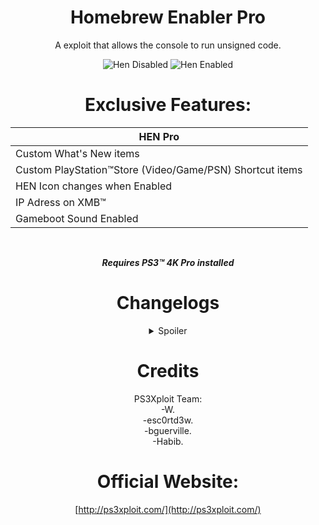 <div align="center"> 

# Homebrew Enabler Pro
A exploit that allows the console to run unsigned code.</br>

![Hen Disabled](https://user-images.githubusercontent.com/74815634/148464759-62bed1d8-b944-411a-b9f5-209a5d73b1b4.png)
![Hen Enabled](https://user-images.githubusercontent.com/74815634/148464786-72e35270-5e68-4abd-996f-10fb53713dda.png)

# Exclusive Features:


|HEN Pro|
|----------------------
| Custom What's New items |
| Custom PlayStation™Store (Video/Game/PSN) Shortcut items |
| HEN Icon changes when Enabled |
| IP Adress on XMB™ |
| Gameboot Sound Enabled |

</br>

***Requires PS3™ 4K Pro installed***
 
#  Changelogs 
 
<details><summary>Spoiler</summary>

# v3.0.4
### Plugin:
-Removed: Version notification.</br>

### Payload:
-Added: HEN enabled icon.</br>
-Added: IP address on XMB™.</br>
-Added: Custom what's new items.</br>
-Added: Gameboot sound.</br>

# v3.0.3
### Global:
-Added: Support for Firmware 4.88.</br>

# v3.0.2
### Global:
-Added: Support for Firmware 4.87.</br>

### Resource:
- HEN Loader.</br>

# v3.0.1
### Global:
-Added: Support for Firmware 4.86.</br>

### Cobra PS3MAPI:
-Added: Better set process memory by using the function used to actually write to process, this will allow user to write to memory where writing permissions are disabled.</br>
-Added: Ps3mapi_process_page_allocate this function will allocate memory into the eboot process allowing your to write/read/execute code into start_address parameter.</br>
-Added: Ps3mapi_get_process_module_info which will get the name, module path, module segments, module start and module stop address all in one function.</br>
-Added: Ps3mapi_create_process_thread to create thread into the process, This is useful if you want to load a small function into the process without needed make and load a sprx module.</br>

# v3.0.0
### Global:
-Removed: Support for Firmware 4.82.</br>

### Plugin:
-Fixed: System Freeze if DVD or CD is already inserted into PS3 when HEN is enabled.</br>
-Fixed: Error message if reply length is too short from server.</br>

### Payload:
-Fixed: Freeze problems on all models.</br>
-Fixed: Issues with incompatible models.</br>
-Improved: Sanity checks.</br>

# v2.4.0
### Global:
-Improved: The size of stage2 has been reduced.</br>

### Payload:
-Added: DLC/PSX games RAP support added.</br>
-Added: VSH patches and disabled signature check of RIF, now other tools are compatible.</br>
-Fixed: Hitching of PSX PAL on NTSC TV and vice versa.</br>
-Fixed: Issue where people sometimes got stuck downloading games from PSN.</br>
-Improved: Disabled VSH check in RIF that R and S cant be just 0.</br>
-Improved: PS3MAPI can now write to VSH text segment like CFW </br>
-Improved: Speed when loading NPDRM type 2 games (need original or RAP Activated RIF), CPU couldnt generate ECDSA fast enough.</br>
-Removed: Unnecessary hooks on CellFsOpen/CellFsRead/CellFsClose, possibly increasing stability.</br>

# v2.3.3
### Payload:
-Improved: Remapping HFW XML from /dev_flash/ instead of /dev_hdd0/.</br>

### Resource:
-Improved: Updated path pointing to ps3hen_updater.</br>xml in hfw_settings.xml.</br>

# v2.3.2
### Global:
-Added: Support for Firmware 4.85.</br>

# v2.3.1

### HEN 
### Plugin:
-Fixed: Issue when network is disabled.</br>

Resource
-Added: Duplicated icon fix.</br>

# v2.3.0
### Global:
-Improved: Fast exploit initialization.</br>
-Improved: Increased sleep in html, removed from bins.</br>

### Plugin:
-Added: Automatic reboot upon HEN fail.</br>
-Added: HEN Updater with version check.</br>
-Fixed: Random crash on initialization.</br>
-Removed: Infinite loop.</br>

### Payload:
-Fixed: Blackscreen issues.</br>
-Fixed: SELF Decrypter.</br>
-Fixed: System freeze after enabling hen when its already enabled.</br>
-Improved: Extended download plugin patches.</br>
-Improved: HEN queue is drained before the patches get disabled, and also synchronized properly the check to synchronize remove and do patches.</br>
-Improved: Handler requests are passed fast, removed many branch conditions there for faster handling.</br>
-Improved: Optimizations added to how much stack is available to the syscalls.</br>

# v2.2.2
### Payload:
-Added: USB Package installation support for HEN installer. (/dev_usb000/HEN_UPD.pkg)</br>
-Fixed: HEN initialization freeze.</br>
-Fixed: HashCalc bug.</br>
-Fixed: Syscall handler bug.</br>

### Resource:
-Improced: Updated videoplayer_plugin.</br>sprx to use proper DEX version for each firmware version.</br>

# v2.2.1
### Global:
-Added: HEN refresh and version display on initialize, using embedded plugin.</br>
-Improced: Replaced dev_blind with dev_rewrite to maintain RW state at all times.</br>
-Improved: The stackframe and PS3HEN bins are now merged as a single payload binary. (PS3HEN.BIN)</br>

### Plugin:
-Added: HEN version notification on boot.</br>
-Added: Game and Network Category refresh.</br>
-Added: In-game Screenshot feature.</br>

### Payload:
-Added: Embedded buffers and removed memory fragmentation.</br>
-Added: Fail-safe for stage0 incase stage2 not found.</br>
-Added: Get map path opcode.</br>
-Added: HMAC Hash Validation.</br>
-Added: Missing COBRA patches & BT/USB passthrough support.</br>
-Added: PS2 Classics launcher activation on the fly.</br>
-Added: PSP ISO Launcher Support.</br>
-Added: Self Threading Support, fixing the issue with a few games. (SC Trilogy and etc) </br>
-Added:: Cleanup thread.</br>
-Fixed: Encryption.</br>
-Fixed: Kernel plugin bug.</br>
-Fixed: PS3MAPI bug and stability.</br>
-Improved: Compatibility with apps like MultiMan and others which replace syscall 6-10.</br>
-Improved: Faster boot times for apps.</br>
-Improved: Memory Management of map_path.</br>
-Improved: Memory Optimization. (no embedded buffer for kernel plugin, only allocs when requested) </br>
-Improved: SELF auth.</br>
-Improved:: HEN Installer feature and memory management changes.</br>

#### Resource:
-Improved: Default theme pack removed from main package and can now download from themes updater.</br>
-Improved: HEN theme pack downloadable package updated with fixed icons.</br>
-Improved: New coldboot, icons and JS/HTML overlay.</br>
-Improved: PKG linker is now located under Package Manager -> Install Packages.</br>
-Improved: Replaced manual link from network column with PS3Xploit Home link.</br>
-Removed:: Unused XML Entries.</br>

# v2.2.0
### Stackframe Binary:
-Added: Support for Firmware 4.82.</br>
-Improved: Each FW version has its own payload, stackframe, package, and update XML.</br>

### Plugin:
-Added: HEN check added to verify if HEN enabled, and to prevent freezing.</br>
-Fixed: PSNPatch freeze.</br>
-Improved: Remap for HFW settings is now fully protected, no more disappearing HFW tools.</br>
-Improved: Stability patches added on initial boot process.</br>

### Resource:
-Added: PKG Linker entries added to category_game.xml.</br>

# v2.1.0
### Payload:
-Added: Advanced QA Flag.</br>
-Added: Debug Settings.</br>
-Improved: AES calculation now uses internal library from LV2.</br>
-Improved: Payload size is reduced by 20kb.</br>
-Improved: RAP can now be loaded / accessed from dev_hdd0/exdata.</br>
 
### Plugin:
-Added: HEN check added to verify if HEN enabled, and to prevent freezing.</br>
-Fixed: PSNPatch freeze.</br>
-Improved: Remap for HFW settings is now fully protected, no more disappearing HFW tools.</br>
-Improved: Stability patches added on initial boot process.</br>

### Resource:
-Added: Update Themes option to PS3HEN Updater menu.</br>
-Added: Theme pack by to PS3HEN Updater -> Update Themes.</br>

# v2.0.2
### Stackframe Binary:
- Added: C00 unlocker activated by default.</br>

### Payload:
-Added:	Advanced download plugin patches.</br>
-Added: App restriction on RemotePlay with PC removed.</br>
-Added: Dev_blind enabled by default.</br>
-Added: Hybrid Firmware Tools available when HEN's activated.</br>
-Added: Multiple path on boot_plugins & boot_plugins_kernel (HDD & USB).</br>
-Added: PS2 classics launcher support.</br>
-Added: RAP activation on the fly.  (usb000/exdata/<rap> or usb001/exdata/<rap>)</br>
-Fixed: Explore_plugin.sprx patches.</br>
-Fixed: Install All Packages.</br>
-Fixed: Issue with official NPDRM content rif deletion and unable to boot error.</br>
-Improved: Games compatibilty.</br>

### Resource:
-Added: HEN updater support available under Network Category.</br>
-Added: Official firmware updates via internet blocked.</br>
-Fixed: Infinite spinning wheel when in-game.</br>

# v2.0.1
### Payload:
-Added option to re-enable cfw syscall by accessing the system update menu on XMB Settings.</br>
-Improved: mappath for enabling xai_plugin.sprx.</br>

# v2.0.0
### Payload:
-Added: Full BD/DVD ISO support. (AACS decryption required for BDRip)</br>
-Added: ISO support.</br>
-Added: KW stealth extensions.</br>
-Added: Kernel plugins support.</br>
-Added: Opcode 1339, returns HEN version. (0x0200) </br>
-Added: Photo gui opcode support for webMAN.</br>
-Fixed: Blackscreen crashes.</br>
-Fixed: Random lv2 panic.</br>
-Fixed: Random recovery kicks.</br>
-Fixed: Removed HEN Check From Offline Packages.</br>
-Improved: Syscall 389/409 product mode check disabled.</br>
-Improved: PS3MAPI support can now read/set process mem using webMAN.</br>
-Remoced: Fake flash is no longer used, in favor of on-the-fly patching.</br>

# v1.0.0
### Payload:
-Added: BD/DVD Region patches.</br>
-Added: BDISO support.</br>
-Added: Boot plugins support.</br>
-Added: Debug PKG install.</br>
-Added: Homebrew Root Flags.</br>
-Added: Kernel memory RWX. (execute kernel payload like this at high locations or hook syscalls etc) </br>
-Added: PS3MAPI support.</br>
-Added: PSXISO support.</br>
-Added: RWX permissions for processes executed after HEN has been enabled.</br>
-Added: Support for HAN PKG.</br>
-Added: Support for Homebrew resigned with 3.55 keys and lower.</br>
-Added: Syscall 6,7,8,15.</br>

</details> 
 
# Credits

PS3Xploit Team:</br>
-W.</br>
-esc0rtd3w.</br>
-bguerville.</br>
-Habib.</br>

# Official Website:
[http://ps3xploit.com/](http://ps3xploit.com/)
 
</div>
